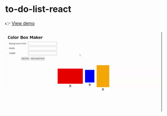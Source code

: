 # to-do-list-react

👉 [View demo](https://thanh-luan-nguyen.github.io/to-do-list-react/)

<img src="https://github.com/thanh-luan-nguyen/thanh-luan-nguyen/blob/main/project_preview_gifs/udemy/Color%20Box%20Maker.gif"/>
